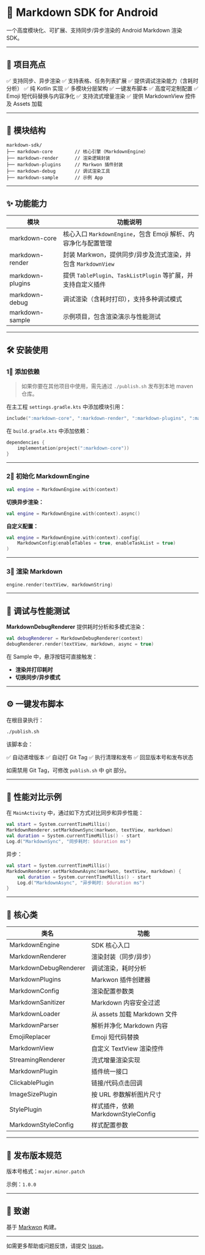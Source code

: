 # 📝 Markdown SDK for Android

一个高度模块化、可扩展、支持同步/异步渲染的 Android Markdown 渲染 SDK。

---

## 🚀 项目亮点

✅ 支持同步、异步渲染
✅ 支持表格、任务列表扩展
✅ 提供调试渲染能力（含耗时分析）
✅ 纯 Kotlin 实现
✅ 多模块分层架构
✅ 一键发布脚本
✅ 高度可定制配置
✅ Emoji 短代码替换与内容净化
✅ 支持流式增量渲染
✅ 提供 MarkdownView 控件及 Assets 加载

---

## 📁 模块结构

```
markdown-sdk/
├── markdown-core        // 核心引擎（MarkdownEngine）
├── markdown-render      // 渲染逻辑封装
├── markdown-plugins     // Markwon 插件封装
├── markdown-debug       // 调试渲染工具
├── markdown-sample      // 示例 App
```

---

## ✨ 功能能力

| 模块               | 功能说明                                    |
| ---------------- | --------------------------------------- |
| markdown-core    | 核心入口 `MarkdownEngine`，包含 Emoji 解析、内容净化与配置管理 |
| markdown-render  | 封装 Markwon，提供同步/异步及流式渲染，并包含 `MarkdownView` |
| markdown-plugins | 提供 `TablePlugin`、`TaskListPlugin` 等扩展，并支持自定义插件 |
| markdown-debug   | 调试渲染（含耗时打印），支持多种调试模式 |
| markdown-sample  | 示例项目，包含渲染演示与性能测试 |

---

## 🛠️ 安装使用

### 1⃣ 添加依赖

> 如果你要在其他项目中使用，需先通过 `./publish.sh` 发布到本地 maven 仓库。

在主工程 `settings.gradle.kts` 中添加模块引用：

```kotlin
include(":markdown-core", ":markdown-render", ":markdown-plugins", ":markdown-debug")
```

在 `build.gradle.kts` 中添加依赖：

```kotlin
dependencies {
    implementation(project(":markdown-core"))
}
```

---

### 2⃣ 初始化 MarkdownEngine

```kotlin
val engine = MarkdownEngine.with(context)
```

**切换异步渲染：**

```kotlin
val engine = MarkdownEngine.with(context).async()
```

**自定义配置：**

```kotlin
val engine = MarkdownEngine.with(context).config(
    MarkdownConfig(enableTables = true, enableTaskList = true)
)
```

---

### 3⃣ 渲染 Markdown

```kotlin
engine.render(textView, markdownString)
```

---

## 🧬 调试与性能测试

**MarkdownDebugRenderer** 提供耗时分析和多模式渲染：

```kotlin
val debugRenderer = MarkdownDebugRenderer(context)
debugRenderer.render(textView, markdown, async = true)
```

在 Sample 中，悬浮按钮可直接触发：

* **渲染并打印耗时**
* **切换同步/异步模式**

---

## ⚙️ 一键发布脚本

在根目录执行：

```bash
./publish.sh
```

该脚本会：

✅ 自动递增版本
✅ 自动打 Git Tag
✅ 执行清理和发布
✅ 回显版本号和发布状态

如需禁用 Git Tag，可修改 `publish.sh` 中 git 部分。

---

## 🚀 性能对比示例

在 `MainActivity` 中，通过如下方式对比同步和异步性能：

```kotlin
val start = System.currentTimeMillis()
MarkdownRenderer.setMarkdownSync(markwon, textView, markdown)
val duration = System.currentTimeMillis() - start
Log.d("MarkdownSync", "同步耗时: $duration ms")
```

异步：

```kotlin
val start = System.currentTimeMillis()
MarkdownRenderer.setMarkdownAsync(markwon, textView, markdown) {
    val duration = System.currentTimeMillis() - start
    Log.d("MarkdownAsync", "异步耗时: $duration ms")
}
```

---

## 🎯 核心类

| 类名                    | 功能              |
| --------------------- | --------------- |
| MarkdownEngine        | SDK 核心入口        |
| MarkdownRenderer      | 渲染封装（同步/异步）     |
| MarkdownDebugRenderer | 调试渲染，耗时分析       |
| MarkdownPlugins       | Markwon 插件创建器   |
| MarkdownConfig        | 渲染配置参数类         |
| MarkdownSanitizer     | Markdown 内容安全过滤 |
| MarkdownLoader        | 从 assets 加载 Markdown 文件 |
| MarkdownParser        | 解析并净化 Markdown 内容 |
| EmojiReplacer         | Emoji 短代码替换 |
| MarkdownView          | 自定义 TextView 渲染控件 |
| StreamingRenderer     | 流式增量渲染实现 |
| MarkdownPlugin        | 插件统一接口 |
| ClickablePlugin       | 链接/代码点击回调 |
| ImageSizePlugin       | 按 URL 参数解析图片尺寸 |
| StylePlugin           | 样式插件，依赖 MarkdownStyleConfig |
| MarkdownStyleConfig   | 样式配置参数 |

---

## 🍿 发布版本规范

版本号格式：`major.minor.patch`

示例：`1.0.0`

---

## 🙏 致谢

基于 [Markwon](https://github.com/noties/Markwon) 构建。

---

如需更多帮助或问题反馈，请提交 [Issue](https://github.com/your-username/markdown-sdk/issues)。
